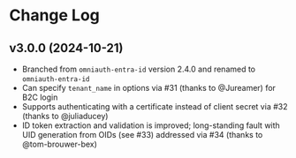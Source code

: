 # Change Log

## v3.0.0 (2024-10-21)

* Branched from `omniauth-entra-id` version 2.4.0 and renamed to `omniauth-entra-id`
* Can specify `tenant_name` in options via #31 (thanks to @Jureamer) for B2C login
* Supports authenticating with a certificate instead of client secret via #32 (thanks to @juliaducey)
* ID token extraction and validation is improved; long-standing fault with UID generation from OIDs (see #33) addressed via #34 (thanks to @tom-brouwer-bex)
